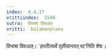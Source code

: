 ```yaml
---
index:  4.4.17
vrittiindex:  1546
sutra:  विभाषा विवधात्
vritti:  balamanorama 
---
```


विभाषा विवधात्। `हरतीत्यर्थे तृतीयान्तात् ष्ठ'निति शेषः। 

